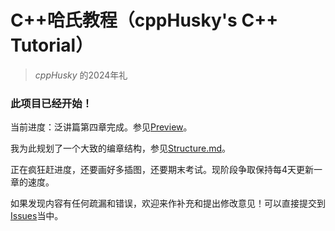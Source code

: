 # C++哈氏教程（cppHusky's C++ Tutorial）

> *cppHusky* 的2024年礼

### 此项目已经开始！

当前进度：泛讲篇第四章完成。参见[Preview](https://github.com/cppHusky/cppHusky-cpp-Tutorial/releases/tag/preview)。

我为此规划了一个大致的编章结构，参见[Structure.md](https://github.com/cppHusky/cppHusky-cpp-Tutorial/blob/main/Structure.md)。

正在疯狂赶进度，还要画好多插图，还要期末考试。现阶段争取保持每4天更新一章的速度。

如果发现内容有任何疏漏和错误，欢迎来作补充和提出修改意见！可以直接提交到[Issues](https://github.com/cppHusky/cppHusky-cpp-Tutorial/issues)当中。
